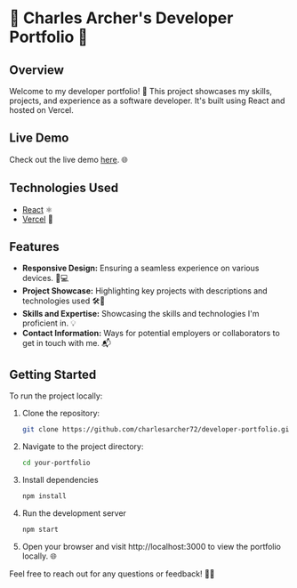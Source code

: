 # 🚀 Charles Archer's Developer Portfolio 🚀

## Overview

Welcome to my developer portfolio! 🌟 This project showcases my skills, projects, and experience as a software developer. It's built using React and hosted on Vercel.

## Live Demo

Check out the live demo [here](https://charlesarcher.me). 🌐

## Technologies Used

- [React](https://reactjs.org/) ⚛️
- [Vercel](https://vercel.com/docs) 🚀

## Features

- **Responsive Design:** Ensuring a seamless experience on various devices. 📱💻
- **Project Showcase:** Highlighting key projects with descriptions and technologies used 🛠️🚀
- **Skills and Expertise:** Showcasing the skills and technologies I'm proficient in. 💡
- **Contact Information:** Ways for potential employers or collaborators to get in touch with me. 📬

## Getting Started

To run the project locally:

1. Clone the repository:
    ```bash
    git clone https://github.com/charlesarcher72/developer-portfolio.git
    ```
2. Navigate to the project directory:
   ```bash
   cd your-portfolio
3. Install dependencies
    ```bash
    npm install
4. Run the development server
    ```bash
    npm start
5. Open your browser and visit http://localhost:3000 to view the portfolio locally. 🌐

Feel free to reach out for any questions or feedback! 📧👋
